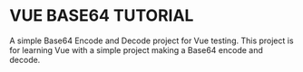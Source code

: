 # VUE BASE64 TUTORIAL
A simple Base64 Encode and Decode project for Vue testing.
This project is for learning Vue with a simple project making a Base64 encode and decode.